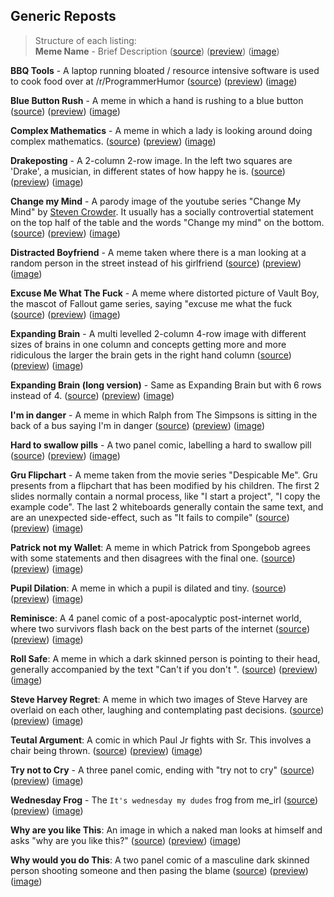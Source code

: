 ## Generic Reposts

> Structure of each listing:  
> **Meme Name** - Brief Description ([source](/))
 ([preview](/))
 ([image](/))

**BBQ Tools** - A laptop running bloated / resource intensive software is used to cook food over at /r/ProgrammerHumor
 ([source](https://raw.githubusercontent.com/codingJWilliams/ToR-Repost-Collection/master/generic/bbq_tools/bbq_tools.md)) 
 ([preview](bbq_tools/bbq_tools.md))
 ([image](bbq_tools/bbq_tools.png))

**Blue Button Rush** - A meme in which a hand is rushing to a blue button 
 ([source](https://raw.githubusercontent.com/codingJWilliams/ToR-Repost-Collection/master/generic/blue_button_rush/blue_button_rush.md)) 
 ([preview](blue_button_rush/blue_button_rush.md)) 
 ([image](blue_button_rush/blue_button_rush.jpg))

**Complex Mathematics** - A meme in which a lady is looking around doing complex mathematics.
 ([source](https://raw.githubusercontent.com/codingJWilliams/ToR-Repost-Collection/master/generic/complex_mathematics/complex_mathematics.md)) 
 ([preview](complex_mathematics/complex_mathematics.md)) 
 ([image](complex_mathematics/complex_mathematics.jpg))

**Drakeposting** - A 2-column 2-row image. In the left two squares are 'Drake', a musician, in different states of how happy he is. 
([source](https://github.com/codingJWilliams/ToR-Repost-Collection/raw/master/generic/drake/drake_table_detailed.md)) 
 ([preview](drake/drake.md)) 
 ([image](drake/drake.jpg))

**Change my Mind** - A parody image of the youtube series "Change My Mind" by [Steven Crowder](https://www.youtube.com/channel/UCIveFvW-ARp_B_RckhweNJw). It usually has a socially controvertial statement on the top half of the table and the words "Change my mind" on the bottom. 
 ([source](https://raw.githubusercontent.com/codingJWilliams/ToR-Repost-Collection/master/generic/change_my_mind/change_my_mind.md)) 
 ([preview](change_my_mind/change_my_mind.md)) 
 ([image](change_my_mind/change_my_mind.jpeg))

**Distracted Boyfriend** - A meme taken where there is a man looking at a random person in the street instead of his girlfriend
 ([source](https://raw.githubusercontent.com/codingJWilliams/ToR-Repost-Collection/master/generic/distracted_boyfriend/distracted_boyfriend.md)) 
 ([preview](distracted_boyfriend/distracted_boyfriend.md)) 
 ([image](distracted_boyfriend/distracted_boyfriend.png))
 
 **Excuse Me What The Fuck** - A meme where distorted picture of Vault Boy, the mascot of Fallout game series, saying "excuse me what the fuck
 ([source](https://github.com/LordSagan/ToR-Repost-Collection/blob/master/generic/excuse_me_what_the_fuck/excuse_me_what_the_fuck.md))
 ([preview](excuse_me_what_the_fuck/excuse_me_what_the_fuck.md))
 ([image](excuse_me_what_the_fuck/excuse_me_what_the_fuck.jpg))

**Expanding Brain** - A multi levelled 2-column 4-row image with different sizes of brains in one column and concepts getting more and more ridiculous the larger the brain gets in the right hand column 
 ([source](https://github.com/codingJWilliams/ToR-Repost-Collection/raw/master/generic/expanding_brain/expanding_brain.md)) 
 ([preview](expanding_brain/expanding_brain.md)) 
 ([image](expanding_brain/expanding_brain.jpeg))
 
 **Expanding Brain (long version)** - Same as Expanding Brain but with 6 rows instead of 4. 
 ([source](https://raw.githubusercontent.com/codingJWilliams/ToR-Repost-Collection/master/generic/expanding_brain/expanding_brain_long.md)) 
 ([preview](expanding_brain/expanding_brain_long.md)) 
 ([image](expanding_brain/expanding_brain_long.jpg))

**I'm in danger** - A meme in which Ralph from The Simpsons is sitting in the back of a bus saying I'm in danger 
 ([source](https://raw.githubusercontent.com/codingJWilliams/ToR-Repost-Collection/master/generic/im_in_danger/im_in_danger.md)) 
 ([preview](im_in_danger/im_in_danger.md)) 
 ([image](im_in_danger/im_in_danger.jpg))

**Hard to swallow pills** - A two panel comic, labelling a hard to swallow pill
 ([source](https://raw.githubusercontent.com/codingJWilliams/ToR-Repost-Collection/master/generic/hard_to_swallow_pills/hard_to_swallow_pills.md)) 
 ([preview](hard_to_swallow_pills/hard_to_swallow_pills.md)) 
 ([image](hard_to_swallow_pills/hard_to_swallow_pills.png))


**Gru Flipchart** - A meme taken from the movie series "Despicable Me". Gru presents from a flipchart that has been modified by his children. The first 2 slides normally contain a normal process, like "I start a project", "I copy the example code". The last 2 whiteboards generally contain the same text, and are an unexpected side-effect, such as "It fails to compile" 
 ([source](https://raw.githubusercontent.com/codingJWilliams/ToR-Repost-Collection/master/generic/gru_flipchart/gru_flipchart.md)) 
 ([preview](gru_flipchart/gru_flipchart.md)) 
 ([image](gru_flipchart/gru_flipchart.jpg))

**Patrick not my Wallet**: A meme in which Patrick from Spongebob agrees with some statements and then disagrees with the final one.
 ([source](https://raw.githubusercontent.com/codingJWilliams/ToR-Repost-Collection/master/generic/patrick_not_my_wallet/patrick_not_my_wallet.md)) 
 ([preview](patrick_not_my_wallet/patrick_not_my_wallet.md)) 
 ([image](patrick_not_my_wallet/patrick_not_my_wallet.jpg))

**Pupil Dilation**: A meme in which a pupil is dilated and tiny.
 ([source](https://raw.githubusercontent.com/codingJWilliams/ToR-Repost-Collection/master/generic/pupil_dilation/pupil_dilation.md)) 
 ([preview](pupil_dilation/pupil_dilation.md)) 
 ([image](pupil_dilation/pupil_dilation.jpg))

**Reminisce**: A 4 panel comic of a post-apocalyptic post-internet world, where two survivors flash back on the best parts of the internet
 ([source](https://raw.githubusercontent.com/codingJWilliams/ToR-Repost-Collection/master/generic/reminisce/reminisce.md))
 ([preview](reminisce/reminisce.md))
 ([image](reminisce/reminisce.png))

 **Roll Safe**: A meme in which a dark skinned person is pointing to their head, generally accompanied by the text "Can't <xyz> if you don't <abc>".
 ([source](https://raw.githubusercontent.com/codingJWilliams/ToR-Repost-Collection/master/generic/roll_safe/roll_safe.md)) 
 ([preview](roll_safe/roll_safe.md)) 
 ([image](roll_safe/roll_safe.png))

**Steve Harvey Regret**: A meme in which two images of Steve Harvey are overlaid on each other, laughing and contemplating past decisions.
 ([source](https://raw.githubusercontent.com/codingJWilliams/ToR-Repost-Collection/master/generic/steve_harvey_regret/steve_harvey_regret.md)) 
 ([preview](steve_harvey_regret/steve_harvey_regret.md)) 
 ([image](steve_harvey_regret/steve_harvey_regret.jpg))

**Teutal Argument**: A comic in which Paul Jr fights with Sr. This involves a chair being thrown.
 ([source](https://raw.githubusercontent.com/codingJWilliams/ToR-Repost-Collection/master/generic/teutul_argument/teutul_argument.md)) 
 ([preview](teutul_argument/teutul_argument.md)) 
 ([image](teutul_argument/teutul_argument.jpg))

**Try not to Cry** - A three panel comic, ending with "try not to cry" 
 ([source](https://raw.githubusercontent.com/codingJWilliams/ToR-Repost-Collection/master/generic/try_not_to_cry/try_not_to_cry.md)) 
 ([preview](try_not_to_cry/try_not_to_cry.md)) 
 ([image](try_not_to_cry/try_not_to_cry.jpg))

**Wednesday Frog** - The `It's wednesday my dudes` frog from me_irl
 ([source](https://raw.githubusercontent.com/codingJWilliams/ToR-Repost-Collection/master/generic/wednesday_my_dudes/wednesday_my_dudes.md)) 
 ([preview](wednesday_my_dudes/wednesday_my_dudes.md)) 
 ([image](wednesday_my_dudes/wednesday_my_dudes.png.jpeg))

**Why are you like This**: An image in which a naked man looks at himself and asks "why are you like this?"
 ([source](https://raw.githubusercontent.com/codingJWilliams/ToR-Repost-Collection/master/generic/why_are_you_like_this/why_are_you_like_this.md)) 
 ([preview](why_are_you_like_this/why_are_you_like_this.md)) 
 ([image](why_are_you_like_this/why_are_you_like_this.jpg))

**Why would you do This**: A two panel comic of a masculine dark skinned person shooting someone and then pasing the blame
 ([source](https://raw.githubusercontent.com/codingJWilliams/ToR-Repost-Collection/master/generic/why_would_they_do_this/why_would_they_do_this.md)) 
 ([preview](why_would_they_do_this/why_would_they_do_this.md)) 
 ([image](why_would_they_do_this/why_would_they_do_this.jpg))

